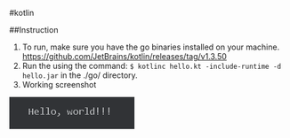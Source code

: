 #kotlin

##Instruction
1. To run, make sure you have the go binaries installed on your machine. https://github.com/JetBrains/kotlin/releases/tag/v1.3.50
2. Run the using the command: ```$ kotlinc hello.kt -include-runtime -d hello.jar``` in the ./go/ directory.
3. Working screenshot

![Screenshot](./screenshot10.png?raw=true)